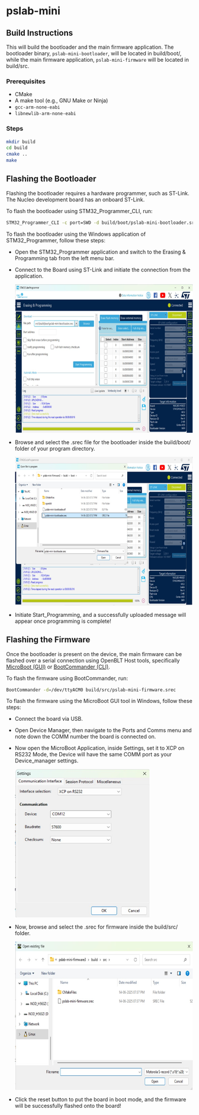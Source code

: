 # pslab-mini

## Build Instructions

This will build the bootloader and the main firmware application. The
bootloader binary, `pslab-mini-bootloader`, will be located in build/boot/,
while the main firmware application, `pslab-mini-firmware` will be located
in build/src.

### Prerequisites

- CMake
- A make tool (e.g., GNU Make or Ninja)
- `gcc-arm-none-eabi`
- `libnewlib-arm-none-eabi`

### Steps

```sh
mkdir build
cd build
cmake ..
make
```

## Flashing the Bootloader

Flashing the bootloader requires a hardware programmer, such as ST-Link. The
Nucleo development board has an onboard ST-Link.

To flash the bootloader using STM32_Programmer_CLI, run:

```sh
STM32_Programmer_CLI -c port=SWD -d build/boot/pslab-mini-bootloader.srec -v -rst
```

To flash the bootloader using the Windows application of STM32_Programmer, follow these steps:

- Open the STM32_Programmer application and switch to the Erasing & Programming tab from the left menu bar.
- Connect to the Board using ST-Link and initiate the connection from the application.

  <img src="./doc/screenshots/Establishing_connection_to_board.jpeg" height="400">
  
- Browse and select the .srec file for the bootloader inside the build/boot/ folder of your program directory.
 
    <img src="./doc/screenshots/Browsing_for_file.jpeg" height="400">
  
- Initiate Start_Programming, and a successfully uploaded message will appear once programming is complete!

## Flashing the Firmware

Once the bootloader is present on the device, the main firmware can be flashed over a serial connection using OpenBLT Host tools, specifically [MicroBoot (GUI)](https://www.feaser.com/openblt/doku.php?id=manual:microboot) or [BootCommander (CLI)](https://www.feaser.com/openblt/doku.php?id=manual:bootcommander).

To flash the firmware using BootCommander, run:

```sh
BootCommander -d=/dev/ttyACM0 build/src/pslab-mini-firmware.srec
```
To flash the firmware using the MicroBoot GUI tool in Windows, follow these steps:

- Connect the board via USB.
- Open Device Manager, then navigate to the Ports and Comms menu and note down the COMM number the board is connected on.
- Now open the MicroBoot Application, inside Settings, set it to XCP on RS232 Mode, the Device will have the same COMM port as your Device_manager settings.

  <img src="./doc/screenshots/Microboot_settings.jpeg" height="400">
      
- Now, browse and select the .srec for firmware inside the build/src/ folder.

  <img src="./doc/screenshots/Microboot_browsing_for_file.jpeg" height="400">

- Click the reset button to put the board in boot mode, and the firmware will be successfully flashed onto the board!
  
